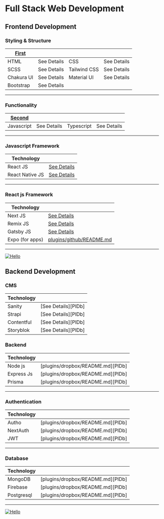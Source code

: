 # Full Stack Web Development

## Frontend Development

### Styling & Structure

| [First](https://github.com/legendtemplate/roadmap-template/tree/main/First) | |||
| ----        | ----           | ----            | ----           |
| HTML        | See Details    | CSS             | See Details    |
| SCSS        | See Details    | Tailwind CSS    | See Details    |
| Chakura UI  | See Details    | Material UI     | See Details    |
| Bootstrap   | See Details    |

---

### Functionality

| [Second](https://github.com/legendtemplate/roadmap-template/tree/main/Second) | |||
| ----        | ----           | ----            | ----           |
| Javascript        | See Details    | Typescript             | See Details    |

---

### Javascript Framework

| Technology          |                                                                                       |
| ------------------- | ------------------------------------------------------------------------------------- |
| React JS        | [See Details](https://github.com/legendtemplate/roadmap-template/tree/main/react)     |
| React Native JS | [See Details](https://github.com/legendtemplate/roadmap-template/tree/main/react/app) |

---

### React js Framework

| Technology  |                                   |
| --------------- | --------------------------------- |
| Next JS         | [See Details](https://github.com/legendtemplate/roadmap-template/tree/main/react/framework/nextjs) |
| Remix JS        | [See Details](https://github.com/legendtemplate/roadmap-template/tree/main/react/framework/remixjs) |
| Gatsby JS       | [See Details](https://github.com/legendtemplate/roadmap-template/tree/main/react/framework/gatsbyjs) |
| Expo (for apps) | [plugins/github/README.md](https://github.com/legendtemplate/roadmap-template/tree/main/react/framework/expo)  |

---

[![Hello](https://dashdevs.com/top-frontend-technologies-2022-desktop_1046447266366100626_hub0fa8df50bd0eae2c13e3515ce6273ca_0_1176x0_resize_q85_h2_box.webp)](https://nodesource.com/products/nsolid)

## Backend Development

### CMS

| Technology |                                   |
| ---------- | --------------------------------- |
| Sanity     | [See Details][PlDb] |
| Strapi     | [See Details][PlDb] |
| Contentful | [See Details][PlDb] |
| Storyblok  | [See Details][PlDb] |

### Backend

| Technology |                                   |
| ---------- | --------------------------------- |
| Node js    | [plugins/dropbox/README.md][PlDb] |
| Express Js | [plugins/dropbox/README.md][PlDb] |
| Prisma     | [plugins/dropbox/README.md][PlDb] |

---

### Authentication

| Technology |                                   |
| ---------- | --------------------------------- |
| Autho      | [plugins/dropbox/README.md][PlDb] |
| NextAuth   | [plugins/dropbox/README.md][PlDb] |
| JWT        | [plugins/dropbox/README.md][PlDb] |

---

### Database

| Technology |                                   |
| ---------- | --------------------------------- |
| MongoDB    | [plugins/dropbox/README.md][PlDb] |
| Firebase   | [plugins/dropbox/README.md][PlDb] |
| Postgresql | [plugins/dropbox/README.md][PlDb] |

---

[![Hello](https://cdn.hashnode.com/res/hashnode/image/upload/v1683963073446/b6da9f72-e6dc-465e-baa1-bf9520edd38c.png)](https://nodesource.com/products/nsolid)
